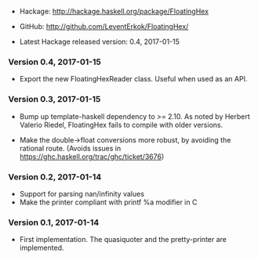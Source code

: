 * Hackage: <http://hackage.haskell.org/package/FloatingHex>
* GitHub:  <http://github.com/LeventErkok/FloatingHex/>

* Latest Hackage released version: 0.4, 2017-01-15

### Version 0.4, 2017-01-15

  * Export the new FloatingHexReader class. Useful when used as an API.

### Version 0.3, 2017-01-15

  * Bump up template-haskell dependency to >= 2.10. As noted by Herbert Valerio Riedel,
    FloatingHex fails to compile with older versions.

  * Make the double->float conversions more robust, by avoiding the rational route.
    (Avoids issues in https://ghc.haskell.org/trac/ghc/ticket/3676)

### Version 0.2, 2017-01-14

  * Support for parsing nan/infinity values
  * Make the printer compliant with printf %a modifier in C

### Version 0.1, 2017-01-14

  * First implementation. The quasiquoter and the pretty-printer are implemented.
